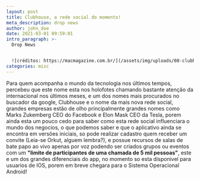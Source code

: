 ```yaml
---
layout: post
title: Clubhouse, a rede social do momento!
meta_description: drop news
author: john_doe
date: 2021-03-01 09:59:01
intro_paragraph: >-
  Drop News


  ![créditos: https://macmagazine.com.br/](/assets/img/uploads/08-clubhouse-scaled.jpg "créditos: https://macmagazine.com.br/")
categories: misc
---
```

Para quem acompanha o mundo da tecnologia nos últimos tempos, percebeu que este nome esta nos holofotes chamando bastante atenção da internacional nos últimos meses, e um dos nomes mais procurados no buscador da google, Clubhouse e o nome da mais nova rede social, grandes empresas estão de olho principalmente grandes nomes como  Marks Zukemberg CEO do Facebook e Elon Mask CEO da Tesla, porem ainda esta um pouco cedo para saber como esta rede social influenciara o mundo dos negocios, o que podemos saber e que o aplicativo ainda se encontra em versões iniciais, so pode realizar cadastro quem receber um convite (Leia-se Orkut, alguem lembra?), e possue recursos de salas de bate papo ao vivo apenas por voz  podendo ser criados grupos ou eventos com um **"limite de participantes de uma chamada de 5 mil pessoas"**, este e um dos grandes diferenciais do app, no momento so esta disponivel para usuarios de IOS, porem em breve chegara para o Sistema Operacional Android!